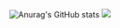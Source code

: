 ![Anurag's GitHub stats](https://github-readme-stats.vercel.app/api?username=iyes826&theme=dark&show_icons=true)
<a href="https://www.instagram.com/iyes826_/" target="_blank"><img src="https://img.shields.io/badge/instagram?style=flat&logo=instagram&logoColor=E4405F"/></a>
